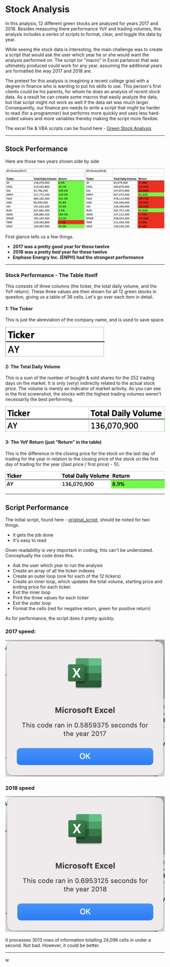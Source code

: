 # Stock Analysis

In this analysis, 12 different green stocks are analyzed for years 2017 and 2018. Besides measuring there performance YoY and trading volumes, this analysis includes a series of scripts to format, clear, and toggle the data by year.

While seeing the stock data is interesting, the main challenge was to create a script that would ask the user which year he or she would want the analysis performed on. The script (or "macro" in Excel parlance) that was ultimately produced could work for any year, assuming the additional years are formatted the way 2017 and 2018 are. 

The pretext for this analysis is imagining a recent college grad with a degree in finance who is wanting to put his skills to use. This person's first clients could be his parents, for whom he does an analysis of recent stock data. As a result he can create some macros that easily analyze the data, but that script might not work as well if the data set was much larger. Consequently, our finance pro needs to write a script that might be harder to read (for a programmer) but performs more quickly and uses less hard-coded values and more variables thereby making the script more flexible. 

The excel file & VBA scripts can be found here - [Green Stock Analysis](https://github.com/carlosjennings1991/stock-analysis/blob/main/VBA_Challenge.xlsm)

---

## Stock Performance

Here are those two years shown side by side

![stocks from both years](https://github.com/carlosjennings1991/stock-analysis/blob/main/Resources/Stocks_2017_and_2018.png)

First glance tells us a few things. 

- **2017 was a pretty good year for these twelve**
- **2018 was a pretty *bad* year for these twelve**
- **Enphase Energry Inc. (ENPH) had the strongest performance**

---

### Stock Performance - The Table Itself

This consists of three columns (the ticker, the total daily volume, and the YoY return). These three values are then shown for all 12 green stocks in question, giving us a table of 36 cells. Let's go over each item in detail. 

#### 1: The Ticker

This is just the abreviation of the company name, and is used to save space. 

![ticker example](https://github.com/carlosjennings1991/stock-analysis/blob/main/Resources/ticker%20example.png)

#### 2: The Total Daily Volume

This is a sum of the number of bought & sold shares for the 252 trading days on the market. It is only (*very*) indirectly related to the actual stock price. The volume is merely an indicator of market activity. As you can see in the first screenshot, the stocks with the highest trading volumes weren't necessarily the best performing. 

![daily return example](https://github.com/carlosjennings1991/stock-analysis/blob/main/Resources/total%20daily%20volume.png)

#### 3: The YoY Return (just "Return" in the table)

This is the difference in the closing price for the stock on the last day of trading for the year in relation to the closing price of the stock on the first day of trading for the year ((last price / first price) - 1)). 

![YoY Return example](https://github.com/carlosjennings1991/stock-analysis/blob/main/Resources/YoY%20return.png)

---

## Script Performance

The initial script, found here - [original_script](https://github.com/carlosjennings1991/stock-analysis/blob/main/Resources/Initial%20Script.bas), should be noted for two things. 

- It gets the job done
- It's easy to read

Given readability is very important in coding, this can't be understated. Conceptually the code does this. 

- Ask the user which year to run the analysis
- Create an array of all the ticker indexes
- Create an outer loop (one for each of the 12 tickers)
- Create an inner loop, which updates the total volume, starting price and ending price for each ticker. 
- Exit the inner loop
- Print the three values for each ticker
- Exit the outer loop
- Format the cells (red for negative return, green for positive return)

As for performance, the script does it pretty quickly. 

### 2017 speed: 

![2017 speed](https://github.com/carlosjennings1991/stock-analysis/blob/main/Resources/VBA_Challenge_Original_Code_2017.png)

### 2018 speed
![2018 speed](https://github.com/carlosjennings1991/stock-analysis/blob/main/Resources/VBA_Challenge_Original_Code_2018.png)

It processes 3013 rows of information totalling 24,096 cells in under a second. Not bad. However, it could be better. 

---
w


